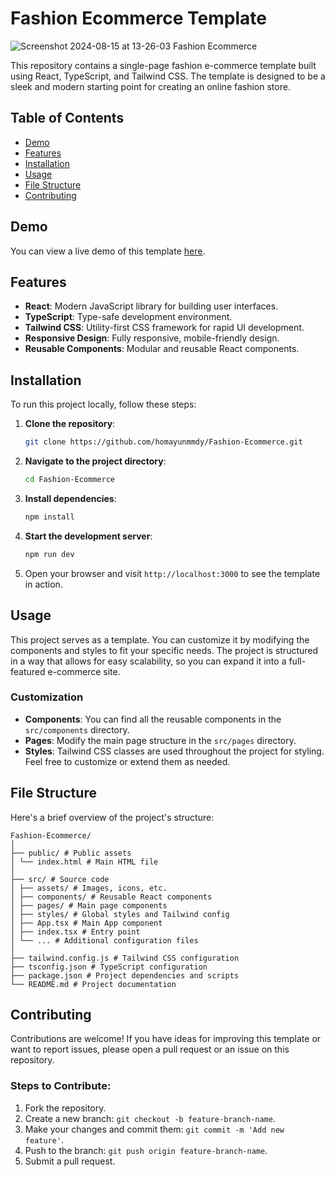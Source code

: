 # Fashion Ecommerce Template

![Screenshot 2024-08-15 at 13-26-03 Fashion Ecommerce](https://github.com/user-attachments/assets/1a38da03-9d06-4f6b-af82-72b1c951a4a7)


This repository contains a single-page fashion e-commerce template built using React, TypeScript, and Tailwind CSS. The template is designed to be a sleek and modern starting point for creating an online fashion store.

## Table of Contents

- [Demo](#demo)
- [Features](#features)
- [Installation](#installation)
- [Usage](#usage)
- [File Structure](#file-structure)
- [Contributing](#contributing)

## Demo

You can view a live demo of this template [here](https://fashion-ecommerce-omega.vercel.app/).

## Features

- **React**: Modern JavaScript library for building user interfaces.
- **TypeScript**: Type-safe development environment.
- **Tailwind CSS**: Utility-first CSS framework for rapid UI development.
- **Responsive Design**: Fully responsive, mobile-friendly design.
- **Reusable Components**: Modular and reusable React components.

## Installation

To run this project locally, follow these steps:

1. **Clone the repository**:

   ```bash
   git clone https://github.com/homayunmmdy/Fashion-Ecommerce.git
   ```

2. **Navigate to the project directory**:

   ```bash
   cd Fashion-Ecommerce
   ```

3. **Install dependencies**:

   ```bash
   npm install
   ```

4. **Start the development server**:

   ```bash
   npm run dev
   ```

5. Open your browser and visit `http://localhost:3000` to see the template in action.

## Usage

This project serves as a template. You can customize it by modifying the components and styles to fit your specific needs. The project is structured in a way that allows for easy scalability, so you can expand it into a full-featured e-commerce site.

### Customization

- **Components**: You can find all the reusable components in the `src/components` directory.
- **Pages**: Modify the main page structure in the `src/pages` directory.
- **Styles**: Tailwind CSS classes are used throughout the project for styling. Feel free to customize or extend them as needed.

## File Structure

Here's a brief overview of the project's structure:

```
Fashion-Ecommerce/
│
├── public/ # Public assets
│ └── index.html # Main HTML file
│
├── src/ # Source code
│ ├── assets/ # Images, icons, etc.
│ ├── components/ # Reusable React components
│ ├── pages/ # Main page components
│ ├── styles/ # Global styles and Tailwind config
│ ├── App.tsx # Main App component
│ ├── index.tsx # Entry point
│ └── ... # Additional configuration files
│
├── tailwind.config.js # Tailwind CSS configuration
├── tsconfig.json # TypeScript configuration
├── package.json # Project dependencies and scripts
└── README.md # Project documentation
```

## Contributing

Contributions are welcome! If you have ideas for improving this template or want to report issues, please open a pull request or an issue on this repository.

### Steps to Contribute:

1. Fork the repository.
2. Create a new branch: `git checkout -b feature-branch-name`.
3. Make your changes and commit them: `git commit -m 'Add new feature'`.
4. Push to the branch: `git push origin feature-branch-name`.
5. Submit a pull request.
